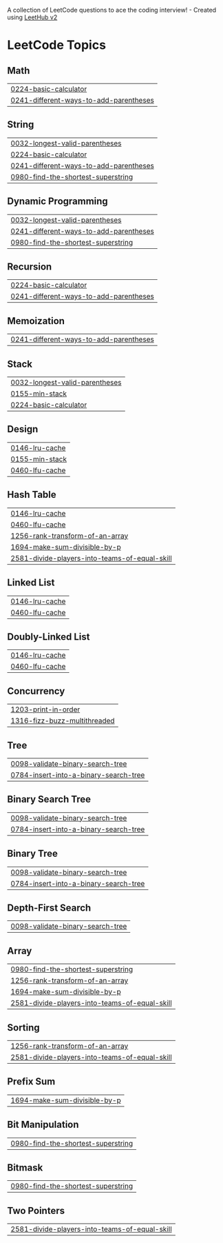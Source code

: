 A collection of LeetCode questions to ace the coding interview! - Created using [LeetHub v2](https://github.com/arunbhardwaj/LeetHub-2.0)
<!---LeetCode Topics Start-->
# LeetCode Topics
## Math
|  |
| ------- |
| [0224-basic-calculator](https://github.com/priyanshuanandd/Code_Submissions/tree/master/0224-basic-calculator) |
| [0241-different-ways-to-add-parentheses](https://github.com/priyanshuanandd/Code_Submissions/tree/master/0241-different-ways-to-add-parentheses) |
## String
|  |
| ------- |
| [0032-longest-valid-parentheses](https://github.com/priyanshuanandd/Code_Submissions/tree/master/0032-longest-valid-parentheses) |
| [0224-basic-calculator](https://github.com/priyanshuanandd/Code_Submissions/tree/master/0224-basic-calculator) |
| [0241-different-ways-to-add-parentheses](https://github.com/priyanshuanandd/Code_Submissions/tree/master/0241-different-ways-to-add-parentheses) |
| [0980-find-the-shortest-superstring](https://github.com/priyanshuanandd/Code_Submissions/tree/master/0980-find-the-shortest-superstring) |
## Dynamic Programming
|  |
| ------- |
| [0032-longest-valid-parentheses](https://github.com/priyanshuanandd/Code_Submissions/tree/master/0032-longest-valid-parentheses) |
| [0241-different-ways-to-add-parentheses](https://github.com/priyanshuanandd/Code_Submissions/tree/master/0241-different-ways-to-add-parentheses) |
| [0980-find-the-shortest-superstring](https://github.com/priyanshuanandd/Code_Submissions/tree/master/0980-find-the-shortest-superstring) |
## Recursion
|  |
| ------- |
| [0224-basic-calculator](https://github.com/priyanshuanandd/Code_Submissions/tree/master/0224-basic-calculator) |
| [0241-different-ways-to-add-parentheses](https://github.com/priyanshuanandd/Code_Submissions/tree/master/0241-different-ways-to-add-parentheses) |
## Memoization
|  |
| ------- |
| [0241-different-ways-to-add-parentheses](https://github.com/priyanshuanandd/Code_Submissions/tree/master/0241-different-ways-to-add-parentheses) |
## Stack
|  |
| ------- |
| [0032-longest-valid-parentheses](https://github.com/priyanshuanandd/Code_Submissions/tree/master/0032-longest-valid-parentheses) |
| [0155-min-stack](https://github.com/priyanshuanandd/Code_Submissions/tree/master/0155-min-stack) |
| [0224-basic-calculator](https://github.com/priyanshuanandd/Code_Submissions/tree/master/0224-basic-calculator) |
## Design
|  |
| ------- |
| [0146-lru-cache](https://github.com/priyanshuanandd/Code_Submissions/tree/master/0146-lru-cache) |
| [0155-min-stack](https://github.com/priyanshuanandd/Code_Submissions/tree/master/0155-min-stack) |
| [0460-lfu-cache](https://github.com/priyanshuanandd/Code_Submissions/tree/master/0460-lfu-cache) |
## Hash Table
|  |
| ------- |
| [0146-lru-cache](https://github.com/priyanshuanandd/Code_Submissions/tree/master/0146-lru-cache) |
| [0460-lfu-cache](https://github.com/priyanshuanandd/Code_Submissions/tree/master/0460-lfu-cache) |
| [1256-rank-transform-of-an-array](https://github.com/priyanshuanandd/Code_Submissions/tree/master/1256-rank-transform-of-an-array) |
| [1694-make-sum-divisible-by-p](https://github.com/priyanshuanandd/Code_Submissions/tree/master/1694-make-sum-divisible-by-p) |
| [2581-divide-players-into-teams-of-equal-skill](https://github.com/priyanshuanandd/Code_Submissions/tree/master/2581-divide-players-into-teams-of-equal-skill) |
## Linked List
|  |
| ------- |
| [0146-lru-cache](https://github.com/priyanshuanandd/Code_Submissions/tree/master/0146-lru-cache) |
| [0460-lfu-cache](https://github.com/priyanshuanandd/Code_Submissions/tree/master/0460-lfu-cache) |
## Doubly-Linked List
|  |
| ------- |
| [0146-lru-cache](https://github.com/priyanshuanandd/Code_Submissions/tree/master/0146-lru-cache) |
| [0460-lfu-cache](https://github.com/priyanshuanandd/Code_Submissions/tree/master/0460-lfu-cache) |
## Concurrency
|  |
| ------- |
| [1203-print-in-order](https://github.com/priyanshuanandd/Code_Submissions/tree/master/1203-print-in-order) |
| [1316-fizz-buzz-multithreaded](https://github.com/priyanshuanandd/Code_Submissions/tree/master/1316-fizz-buzz-multithreaded) |
## Tree
|  |
| ------- |
| [0098-validate-binary-search-tree](https://github.com/priyanshuanandd/Code_Submissions/tree/master/0098-validate-binary-search-tree) |
| [0784-insert-into-a-binary-search-tree](https://github.com/priyanshuanandd/Code_Submissions/tree/master/0784-insert-into-a-binary-search-tree) |
## Binary Search Tree
|  |
| ------- |
| [0098-validate-binary-search-tree](https://github.com/priyanshuanandd/Code_Submissions/tree/master/0098-validate-binary-search-tree) |
| [0784-insert-into-a-binary-search-tree](https://github.com/priyanshuanandd/Code_Submissions/tree/master/0784-insert-into-a-binary-search-tree) |
## Binary Tree
|  |
| ------- |
| [0098-validate-binary-search-tree](https://github.com/priyanshuanandd/Code_Submissions/tree/master/0098-validate-binary-search-tree) |
| [0784-insert-into-a-binary-search-tree](https://github.com/priyanshuanandd/Code_Submissions/tree/master/0784-insert-into-a-binary-search-tree) |
## Depth-First Search
|  |
| ------- |
| [0098-validate-binary-search-tree](https://github.com/priyanshuanandd/Code_Submissions/tree/master/0098-validate-binary-search-tree) |
## Array
|  |
| ------- |
| [0980-find-the-shortest-superstring](https://github.com/priyanshuanandd/Code_Submissions/tree/master/0980-find-the-shortest-superstring) |
| [1256-rank-transform-of-an-array](https://github.com/priyanshuanandd/Code_Submissions/tree/master/1256-rank-transform-of-an-array) |
| [1694-make-sum-divisible-by-p](https://github.com/priyanshuanandd/Code_Submissions/tree/master/1694-make-sum-divisible-by-p) |
| [2581-divide-players-into-teams-of-equal-skill](https://github.com/priyanshuanandd/Code_Submissions/tree/master/2581-divide-players-into-teams-of-equal-skill) |
## Sorting
|  |
| ------- |
| [1256-rank-transform-of-an-array](https://github.com/priyanshuanandd/Code_Submissions/tree/master/1256-rank-transform-of-an-array) |
| [2581-divide-players-into-teams-of-equal-skill](https://github.com/priyanshuanandd/Code_Submissions/tree/master/2581-divide-players-into-teams-of-equal-skill) |
## Prefix Sum
|  |
| ------- |
| [1694-make-sum-divisible-by-p](https://github.com/priyanshuanandd/Code_Submissions/tree/master/1694-make-sum-divisible-by-p) |
## Bit Manipulation
|  |
| ------- |
| [0980-find-the-shortest-superstring](https://github.com/priyanshuanandd/Code_Submissions/tree/master/0980-find-the-shortest-superstring) |
## Bitmask
|  |
| ------- |
| [0980-find-the-shortest-superstring](https://github.com/priyanshuanandd/Code_Submissions/tree/master/0980-find-the-shortest-superstring) |
## Two Pointers
|  |
| ------- |
| [2581-divide-players-into-teams-of-equal-skill](https://github.com/priyanshuanandd/Code_Submissions/tree/master/2581-divide-players-into-teams-of-equal-skill) |
<!---LeetCode Topics End-->